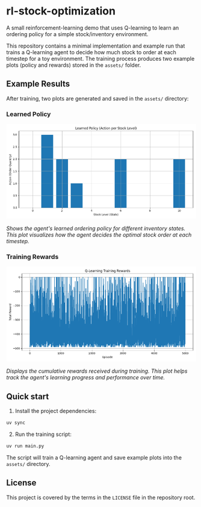# rl-stock-optimization

A small reinforcement-learning demo that uses Q-learning to learn an ordering policy for a simple stock/inventory environment.

This repository contains a minimal implementation and example run that trains a Q-learning agent to decide how much stock to order at each timestep for a toy environment. The training process produces two example plots (policy and rewards) stored in the `assets/` folder.

## Example Results

After training, two plots are generated and saved in the `assets/` directory:

### Learned Policy

![Learned Policy](assets/learned_policy.png)

_Shows the agent's learned ordering policy for different inventory states. This plot visualizes how the agent decides the optimal stock order at each timestep._

### Training Rewards

![Training Rewards](assets/training_rewards.png)

_Displays the cumulative rewards received during training. This plot helps track the agent's learning progress and performance over time._

## Quick start

1. Install the project dependencies:

```bash
uv sync
```

2. Run the training script:

```bash
uv run main.py
```

The script will train a Q-learning agent and save example plots into the `assets/` directory.

## License

This project is covered by the terms in the `LICENSE` file in the repository root.
